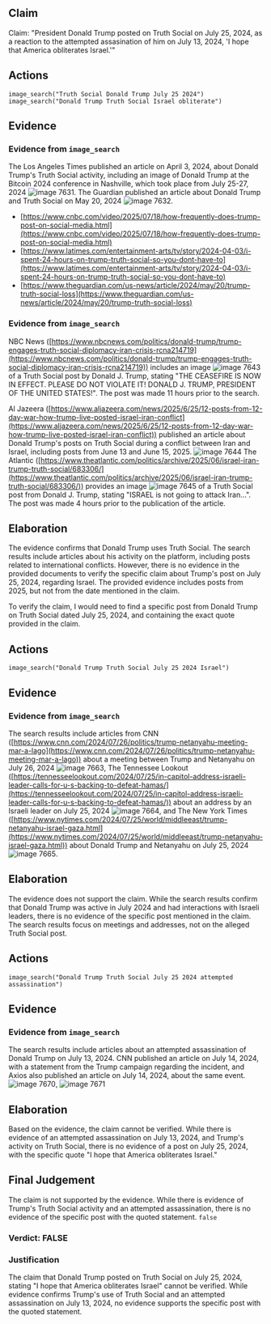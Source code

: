 ## Claim
Claim: "President Donald Trump posted on Truth Social on July 25, 2024, as a reaction to the attempted assasination of him on July 13, 2024, 'I hope that America obliterates Israel.'"

## Actions
```
image_search("Truth Social Donald Trump July 25 2024")
image_search("Donald Trump Truth Social Israel obliterate")
```

## Evidence
### Evidence from `image_search`
The Los Angeles Times published an article on April 3, 2024, about Donald Trump's Truth Social activity, including an image of Donald Trump at the Bitcoin 2024 conference in Nashville, which took place from July 25-27, 2024 ![image 7631](media/2025-08-29_21-58-1756504717-121543.jpg). The Guardian published an article about Donald Trump and Truth Social on May 20, 2024 ![image 7632](media/2025-08-29_21-58-1756504717-413418.jpg).

*   [https://www.cnbc.com/video/2025/07/18/how-frequently-does-trump-post-on-social-media.html](https://www.cnbc.com/video/2025/07/18/how-frequently-does-trump-post-on-social-media.html)
*   [https://www.latimes.com/entertainment-arts/tv/story/2024-04-03/i-spent-24-hours-on-trump-truth-social-so-you-dont-have-to](https://www.latimes.com/entertainment-arts/tv/story/2024-04-03/i-spent-24-hours-on-trump-truth-social-so-you-dont-have-to)
*   [https://www.theguardian.com/us-news/article/2024/may/20/trump-truth-social-loss](https://www.theguardian.com/us-news/article/2024/may/20/trump-truth-social-loss)


### Evidence from `image_search`
NBC News ([https://www.nbcnews.com/politics/donald-trump/trump-engages-truth-social-diplomacy-iran-crisis-rcna214719](https://www.nbcnews.com/politics/donald-trump/trump-engages-truth-social-diplomacy-iran-crisis-rcna214719)) includes an image ![image 7643](media/2025-08-29_21-58-1756504724-568094.jpg) of a Truth Social post by Donald J. Trump, stating "THE CEASEFIRE IS NOW IN EFFECT. PLEASE DO NOT VIOLATE IT! DONALD J. TRUMP, PRESIDENT OF THE UNITED STATES!". The post was made 11 hours prior to the search.

Al Jazeera ([https://www.aljazeera.com/news/2025/6/25/12-posts-from-12-day-war-how-trump-live-posted-israel-iran-conflict](https://www.aljazeera.com/news/2025/6/25/12-posts-from-12-day-war-how-trump-live-posted-israel-iran-conflict)) published an article about Donald Trump's posts on Truth Social during a conflict between Iran and Israel, including posts from June 13 and June 15, 2025. ![image 7644](media/2025-08-29_21-58-1756504724-718727.jpg) The Atlantic ([https://www.theatlantic.com/politics/archive/2025/06/israel-iran-trump-truth-social/683306/](https://www.theatlantic.com/politics/archive/2025/06/israel-iran-trump-truth-social/683306/)) provides an image ![image 7645](media/2025-08-29_21-58-1756504725-229847.jpg) of a Truth Social post from Donald J. Trump, stating "ISRAEL is not going to attack Iran...". The post was made 4 hours prior to the publication of the article.


## Elaboration
The evidence confirms that Donald Trump uses Truth Social. The search results include articles about his activity on the platform, including posts related to international conflicts. However, there is no evidence in the provided documents to verify the specific claim about Trump's post on July 25, 2024, regarding Israel. The provided evidence includes posts from 2025, but not from the date mentioned in the claim.

To verify the claim, I would need to find a specific post from Donald Trump on Truth Social dated July 25, 2024, and containing the exact quote provided in the claim.


## Actions
```
image_search("Donald Trump Truth Social July 25 2024 Israel")
```

## Evidence
### Evidence from `image_search`
The search results include articles from CNN ([https://www.cnn.com/2024/07/26/politics/trump-netanyahu-meeting-mar-a-lago](https://www.cnn.com/2024/07/26/politics/trump-netanyahu-meeting-mar-a-lago)) about a meeting between Trump and Netanyahu on July 26, 2024 ![image 7663](media/2025-08-29_21-59-1756504740-372682.jpg), The Tennessee Lookout ([https://tennesseelookout.com/2024/07/25/in-capitol-address-israeli-leader-calls-for-u-s-backing-to-defeat-hamas/](https://tennesseelookout.com/2024/07/25/in-capitol-address-israeli-leader-calls-for-u-s-backing-to-defeat-hamas/)) about an address by an Israeli leader on July 25, 2024 ![image 7664](media/2025-08-29_21-59-1756504740-896142.jpg), and The New York Times ([https://www.nytimes.com/2024/07/25/world/middleeast/trump-netanyahu-israel-gaza.html](https://www.nytimes.com/2024/07/25/world/middleeast/trump-netanyahu-israel-gaza.html)) about Donald Trump and Netanyahu on July 25, 2024 ![image 7665](media/2025-08-29_21-59-1756504741-182009.jpg).


## Elaboration
The evidence does not support the claim. While the search results confirm that Donald Trump was active in July 2024 and had interactions with Israeli leaders, there is no evidence of the specific post mentioned in the claim. The search results focus on meetings and addresses, not on the alleged Truth Social post.


## Actions
```
image_search("Donald Trump Truth Social July 25 2024 attempted assassination")
```

## Evidence
### Evidence from `image_search`
The search results include articles about an attempted assassination of Donald Trump on July 13, 2024. CNN published an article on July 14, 2024, with a statement from the Trump campaign regarding the incident, and Axios also published an article on July 14, 2024, about the same event. ![image 7670](media/2025-08-29_21-59-1756504758-729085.jpg), ![image 7671](media/2025-08-29_21-59-1756504759-747977.jpg)


## Elaboration
Based on the evidence, the claim cannot be verified. While there is evidence of an attempted assassination on July 13, 2024, and Trump's activity on Truth Social, there is no evidence of a post on July 25, 2024, with the specific quote "I hope that America obliterates Israel."


## Final Judgement
The claim is not supported by the evidence. While there is evidence of Trump's Truth Social activity and an attempted assassination, there is no evidence of the specific post with the quoted statement. `false`

### Verdict: FALSE

### Justification
The claim that Donald Trump posted on Truth Social on July 25, 2024, stating "I hope that America obliterates Israel" cannot be verified. While evidence confirms Trump's use of Truth Social and an attempted assassination on July 13, 2024, no evidence supports the specific post with the quoted statement.
